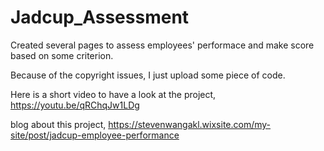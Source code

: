 # Jadcup_Assessment

Created several pages to assess employees' performace and make score based on some criterion.

Because of the copyright issues, I just upload some piece of code.

Here is a short video to have a look at the project, https://youtu.be/qRChqJw1LDg

blog about this project, https://stevenwangakl.wixsite.com/my-site/post/jadcup-employee-performance
